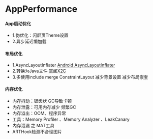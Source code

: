 # AppPerformance
#### App启动优化 
- 1.伪优化：闪屏页Theme设置
- 2.异步延迟懒加载
#### 布局优化
- 1.AsyncLayoutInflater [Android AsyncLayoutInflater](https://www.jianshu.com/p/f0c0eda06ae4)
- 2.转换为Java文件 [掌阅X2C](https://github.com/iReaderAndroid/X2C)
- 3.多使用include merge ConstraintLayout 减少背景设置 减少布局嵌套
#### 内存优化
- 内存抖动：锯齿状 GC导致卡顿
- 内存泄露：可用内存减少 频繁GC
- 内存溢出：OOM、程序异常
- 工具：Memory Profiler 、Memory Analyzer 、LeakCanary
- 内存泄漏 之 MAT工具 
- ARTHook检测不合理图片

